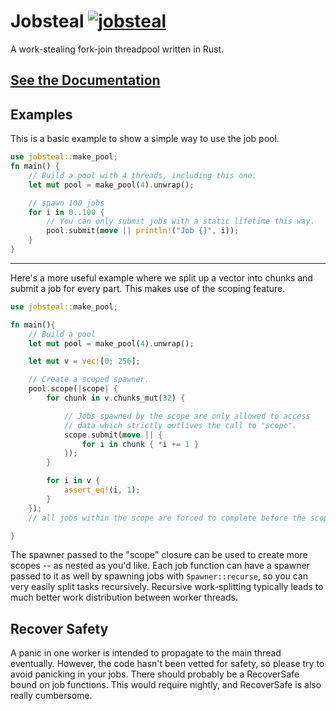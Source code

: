 # Jobsteal [![jobsteal](https://travis-ci.org/rphmeier/jobsteal.svg?branch=master)](https://travis-ci.org/rphmeier/jobsteal)

A work-stealing fork-join threadpool written in Rust.

## [See the Documentation](https://rphmeier.github.io/jobsteal/)

## Examples
This is a basic example to show a simple way to use the job pool.

```rust
use jobsteal::make_pool;
fn main() {
    // Build a pool with 4 threads, including this one.
    let mut pool = make_pool(4).unwrap();

    // spawn 100 jobs
    for i in 0..100 {
        // You can only submit jobs with a static lifetime this way.
        pool.submit(move || println!("Job {}", i));
    }
}
```

---
Here's a more useful example where we split up a vector into chunks and submit a job for every part. This makes use of the scoping feature.
```rust
use jobsteal::make_pool;

fn main(){
    // Build a pool
    let mut pool = make_pool(4).unwrap();

    let mut v = vec![0; 256];

    // Create a scoped spawner.
    pool.scope(|scope| {
        for chunk in v.chunks_mut(32) {

            // Jobs spawned by the scope are only allowed to access
            // data which strictly outlives the call to "scope".
            scope.submit(move || {
                for i in chunk { *i += 1 }
            });
        }

        for i in v {
            assert_eq!(i, 1);
        }
    });
    // all jobs within the scope are forced to complete before the scope function returns.

}
```

The spawner passed to the "scope" closure can be used to create more scopes -- as nested as you'd like.
Each job function can have a spawner passed to it as well by spawning jobs with `Spawner::recurse`, so you can very easily split tasks recursively.
Recursive work-splitting typically leads to much better work distribution between worker threads.

## Recover Safety
A panic in one worker is intended to propagate to the main thread eventually. However, the code hasn't been vetted for safety, so please try to avoid panicking in your jobs.
There should probably be a RecoverSafe bound on job functions. This would require nightly, and RecoverSafe is also really cumbersome.
